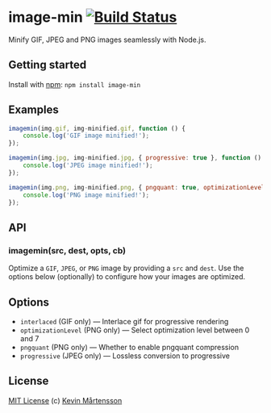 # image-min [![Build Status](https://secure.travis-ci.org/kevva/image-min.png?branch=master)](http://travis-ci.org/kevva/image-min)

Minify GIF, JPEG and PNG images seamlessly with Node.js.

## Getting started

Install with [npm](https://npmjs.org/package/image-min): `npm install image-min`

## Examples

```js
imagemin(img.gif, img-minified.gif, function () {
    console.log('GIF image minified!');
});

imagemin(img.jpg, img-minified.jpg, { progressive: true }, function () {
    console.log('JPEG image minified!');
});

imagemin(img.png, img-minified.png, { pngquant: true, optimizationLevel: 4 }, function () {
    console.log('PNG image minified!');
});
```

## API

### imagemin(src, dest, opts, cb)

Optimize a `GIF`, `JPEG`, or `PNG` image by providing a `src` and `dest`. Use the 
options below (optionally) to configure how your images are optimized.

## Options

* `interlaced` (GIF only) — Interlace gif for progressive rendering
* `optimizationLevel` (PNG only) — Select optimization level between 0 and 7
* `pngquant` (PNG only) — Whether to enable pngquant compression
* `progressive` (JPEG only) — Lossless conversion to progressive

## License

[MIT License](http://en.wikipedia.org/wiki/MIT_License) (c) [Kevin Mårtensson](http://kevinmartensson.com)

